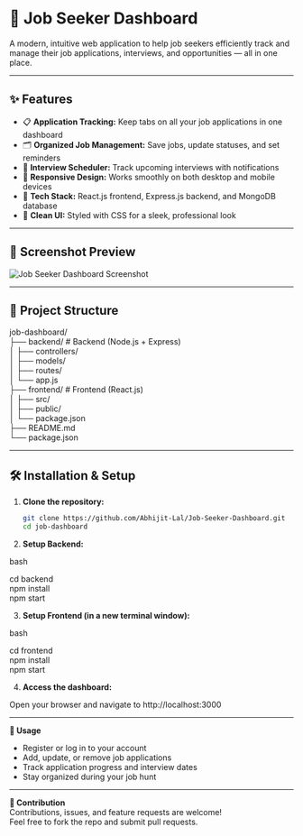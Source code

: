 # 🚀 Job Seeker Dashboard

A modern, intuitive web application to help job seekers efficiently track and manage their job applications, interviews, and opportunities — all in one place.

---

## ✨ Features

- 📋 **Application Tracking:** Keep tabs on all your job applications in one dashboard  
- 🗂️ **Organized Job Management:** Save jobs, update statuses, and set reminders  
- 📅 **Interview Scheduler:** Track upcoming interviews with notifications  
- 📱 **Responsive Design:** Works smoothly on both desktop and mobile devices  
- 🔧 **Tech Stack:** React.js frontend, Express.js backend, and MongoDB database  
- 🎨 **Clean UI:** Styled with CSS for a sleek, professional look  

---

## 📸 Screenshot Preview  

![Job Seeker Dashboard Screenshot](./screenshot.png)  

---

## 📂 Project Structure  

job-dashboard/  
├── backend/ # Backend (Node.js + Express)  
│ ├── controllers/  
│ ├── models/  
│ ├── routes/  
│ └── app.js  
├── frontend/ # Frontend (React.js)  
│ ├── src/  
│ ├── public/  
│ └── package.json  
├── README.md  
└── package.json  

---
## 🛠️ Installation & Setup  

1. **Clone the repository:**  

   ```bash  
   git clone https://github.com/Abhijit-Lal/Job-Seeker-Dashboard.git
   cd job-dashboard  
   
2. **Setup Backend:**  

bash  

cd backend  
npm install  
npm start  

3. **Setup Frontend (in a new terminal window):**  

bash  

cd frontend  
npm install  
npm start  

4. **Access the dashboard:**  

Open your browser and navigate to http://localhost:3000  

---
**📌 Usage**  

- Register or log in to your account  
- Add, update, or remove job applications  
- Track application progress and interview dates  
- Stay organized during your job hunt  
  
---
**🤝 Contribution**  
Contributions, issues, and feature requests are welcome!  
Feel free to fork the repo and submit pull requests.  

